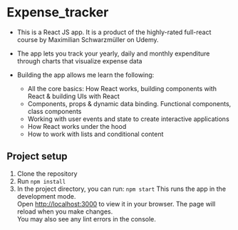 # Expense_tracker

- This is a React JS app. It is a product of the highly-rated full-react course by Maximilian Schwarzmüller on Udemy.

- The app lets you track your yearly, daily and monthly expenditure through charts that visualize expense data

- Building the app allows me learn the following:
    * All the core basics: How React works, building components with React & building UIs with React
    * Components, props & dynamic data binding. Functional components, class components
    * Working with user events and state to create interactive applications
    * How React works under the hood
    * How to work with lists and conditional content

## Project setup
1. Clone the repository
1. Run `npm install`
1. In the project directory, you can run:
`npm start`
This runs the app in the development mode.\
Open [http://localhost:3000](http://localhost:3000) to view it in your browser.
The page will reload when you make changes.\
You may also see any lint errors in the console.
